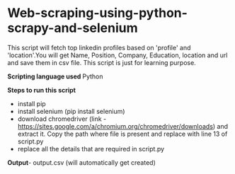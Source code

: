 # Web-scraping-using-python-scrapy-and-selenium
This script will fetch top linkedin profiles based on 'profile' and 'location'.You will get Name, Position, Company, Education, location and url and save them in csv file. This script is just for learning purpose.

<b>Scripting language used </b>Python

<b>Steps to run this script</b>
* install pip
* install selenium (pip install selenium)
* download chromedriver (link - https://sites.google.com/a/chromium.org/chromedriver/downloads)
 and extract it. Copy the path where file is present and replace with line 13 of script.py
* replace all the details that are required in script.py

<b>Output</b>- output.csv (will automatically get created)
